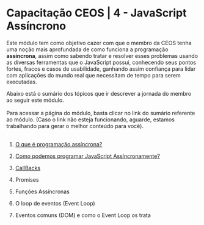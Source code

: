 # Capacitação CEOS | 4 - JavaScript Assíncrono


Este módulo tem como objetivo cazer com que o membro da CEOS tenha uma noção mais aprofundada de como funciona a programação **assíncrona**, assim como sabendo tratar e resolver esses problemas usando as diversas ferramentas que o JavaScript possui, conhecendo seus pontos fortes, fracos e casos de usabilidade, ganhando assim confiança para lidar com aplicações do mundo real que necessitam de tempo para serem executadas.

Abaixo está o sumário dos tópicos que ir descrever a jornada do membro ao seguir este módulo.
<br/><br/>
Para acessar a página do módulo, basta clicar no link do sumário referente ao módulo. (Caso o link não esteja funcionando, aguarde, estamos trabalhando para gerar o melhor conteúdo para você).
<br/><br/>
1. [O que é programação assíncrona?](https://ceos-jr.github.io/Capacitacao-CEOS-4-JS-Assincrono/1-oqueeprogassinc) 

2. [Como podemos programar JavaScript Assíncronamente?](https://ceos-jr.github.io/Capacitacao-CEOS-4-JS-Assincrono/2-comoprogjsasync)

3. [CallBacks](https://ceos-jr.github.io/Capacitacao-CEOS-4-JS-Assincrono/3-callbacks)

4. Promises

5. Funções Assíncronas

6. O loop de eventos (Event Loop)

7. Eventos comuns (DOM) e como o Event Loop os trata
